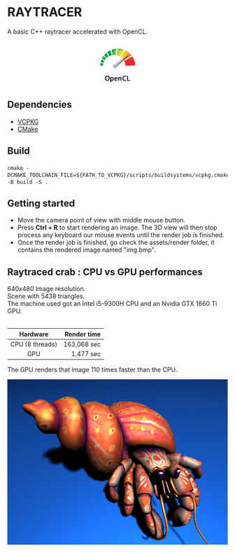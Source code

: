 # RAYTRACER

A basic C++ raytracer accelerated with OpenCL.
<p align="center">
<img alt="opencl" src="img/opencl.png" width="100px" height="auto"/>
<p/>

## Dependencies

- [VCPKG](https://vcpkg.io/)
- [CMake](https://cmake.org/)

## Build

```
cmake -DCMAKE_TOOLCHAIN_FILE=${PATH_TO_VCPKG}/scripts/buildsystems/vcpkg.cmake -B build -S .
```

## Getting started
- Move the camera point of view with middle mouse button.
- Press **Ctrl + R** to start rendering an image. The 3D view will then stop process any keyboard our mouse events until the render job is finished.
- Once the render job is finished, go check the assets/render folder, it contains the rendered image named "img.bmp".

## Raytraced crab : CPU vs GPU performances
<p>
640x480 Image resolution.<br/>
Scene with 5438 triangles.<br/>
The machine used got an Intel i5-9300H CPU and an Nvidia GTX 1660 Ti GPU.<br/>
<br/>
<p/>

|    Hardware   |Render time|
|:-------------:|----------:|
|CPU (8 threads)|163,068 sec|
|GPU            |  1,477 sec|

The GPU renders that image 110 times faster than the CPU.

<img alt="owl" src="assets/render/crab.bmp" align="center"/>


